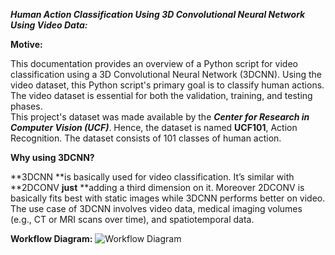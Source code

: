 ***Human Action Classification Using 3D Convolutional Neural Network Using Video Data:***

**Motive:**

This documentation provides an overview of a Python script for video classification using a 3D Convolutional Neural Network (3DCNN). Using the video dataset, this Python script's primary goal is to classify human actions. The video dataset is essential for both the validation, training, and testing phases. \
This project's dataset was made available by the **_Center for Research in Computer Vision (UCF)_**. Hence, the dataset is named **UCF101**, Action Recognition. The dataset consists of 101 classes of human action.

**Why using 3DCNN?**

**3DCNN **is basically used for video classification. It’s similar with **2DCONV **just** **adding a third dimension on it. Moreover 2DCONV is basically fits best with static images while 3DCNN performs better on video. The use case of 3DCNN involves video data, medical imaging volumes (e.g., CT or MRI scans over time), and spatiotemporal data.

**Workflow Diagram:**
![Workflow Diagram](https://i.imgur.com/ZyHM2m6.png)